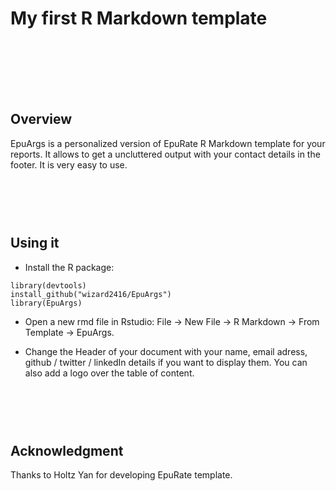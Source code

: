 My first R Markdown template
===================

<br>
<br>

<br><br>
Overview
--------
EpuArgs is a personalized version of EpuRate R Markdown template for your reports. 
It allows to get a uncluttered output with your contact details in the footer. It is very easy to use.

<br><br><br>
Using it
--------

- Install the R package:
```
library(devtools)
install_github("wizard2416/EpuArgs")
library(EpuArgs)
```
- Open a new rmd file in Rstudio: File -> New File -> R Markdown -> From Template -> EpuArgs.

- Change  the Header of your document with your name, email adress, github / twitter / linkedIn details if you want to display them. You can also add a logo over the table of content.




<br><br><br>
Acknowledgment
--------
Thanks to Holtz Yan for developing EpuRate template.
